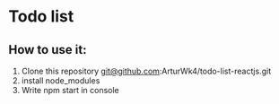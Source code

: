 Todo list
===
How to use it: 
---
1. Clone this repository git@github.com:ArturWk4/todo-list-reactjs.git
2. install node_modules
3. Write npm start in console